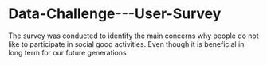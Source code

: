 # Data-Challenge---User-Survey
The survey was conducted to identify the main concerns why people do not like to participate in social good activities. Even though it is beneficial in long term for our future generations
